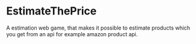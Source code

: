 # EstimateThePrice
A estimation web game, that makes it possible to estimate products which you get from an api for example amazon product api.
